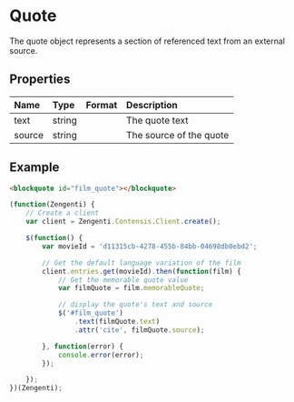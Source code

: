 # Quote
The quote object represents a section of referenced text from an external source.

## Properties

| Name | Type | Format | Description |
| :------- | :--- | :----- | :---------- |
| text | string | | The quote text |
| source | string | | The source of the quote |

## Example

```html
<blockquote id="film_quote"></blockquote>
```

```js
(function(Zengenti) {
    // Create a client
    var client = Zengenti.Contensis.Client.create();

    $(function() {
        var movieId = 'd11315cb-4278-455b-84bb-04698db0ebd2';

        // Get the default language variation of the film
        client.entries.get(movieId).then(function(film) {    
            // Get the memorable quote value
            var filmQuote = film.memorableQuote;  

            // display the quote's text and source
            $('#film_quote')
    	        .text(filmQuote.text)
                .attr('cite', filmQuote.source);

        }, function(error) {
            console.error(error);
        });

    });
})(Zengenti);
```